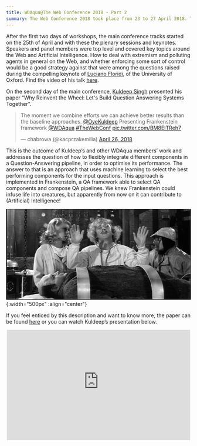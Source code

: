 ```yaml
---
title: WDAqua@The Web Conference 2018 - Part 2
summary: The Web Conference 2018 took place from 23 to 27 April 2018. This and the previous post are an account of the contributions made by WDAqua.
---
```


After the first two days of workshops, the main conference tracks started on the 25th of April and with these the plenary sessions and keynotes. Speakers and panel members were top level and covered key topics around the Web and Artificial Intelligence. 
How to deal with extremism and polluting agents in general on the Web, and whether enforcing some sort of control would be a good strategy against that were among the questions raised during the compelling keynote of [Luciano Floridi](https://www.oii.ox.ac.uk/people/luciano-floridi/), of the University of Oxford. Find the video of his talk [here](http://thewebconf.webcastor.tv/media/video/22).

On the second day of the main conference, [Kuldeep Singh](http://wdaqua.eu/students/kuldeep-singh/) presented his paper “Why Reinvent the Wheel: Let's Build Question Answering Systems Together”.

<blockquote class="twitter-tweet tw-align-center" data-lang="en"><p lang="en" dir="ltr">The moment we combine efforts we can achieve better results than the baseline approaches. <a href="https://twitter.com/OyeKuldeep?ref_src=twsrc%5Etfw">@OyeKuldeep</a> Presenting Frankenstein framework <a href="https://twitter.com/WDAqua?ref_src=twsrc%5Etfw">@WDAqua</a> <a href="https://twitter.com/hashtag/TheWebConf?src=hash&amp;ref_src=twsrc%5Etfw">#TheWebConf</a> <a href="https://t.co/BM8EITReh7">pic.twitter.com/BM8EITReh7</a></p>&mdash; chabrowa (@kacprzakemilia) <a href="https://twitter.com/kacprzakemilia/status/989473780740296704?ref_src=twsrc%5Etfw">April 26, 2018</a></blockquote>
<script async src="https://platform.twitter.com/widgets.js" charset="utf-8"></script>

This is the outcome of Kuldeep’s and other WDAqua members’ work and addresses the question of how to flexibly integrate different components in a Question-Answering pipeline, in order to optimise its performance. The answer to that is an approach that uses machine learning to select the best performing components for the input questions. This approach is implemented in Frankenstein, a QA framework able to select QA components and compose QA pipelines. We knew Frankenstein could infuse life into creatures, but apparently from now on it can contribute to (Artificial) Intelligence!

![Frankenstein](/assets/images/news/2018-05-10/frankenstein.jpg){:width="500px" :align="center"}

If you feel enticed by this description and want to know more, the paper can be found [here](https://dl.acm.org/citation.cfm?id=3186023) or you can watch Kuldeep’s presentation below.

<div align="center"> 
<iframe width="500" height="300" src="https://www.youtube-nocookie.com/embed/5OJuXsRtHos?rel=0" frameborder="0" allow="autoplay; encrypted-media" allowfullscreen>
</iframe>
</div>

